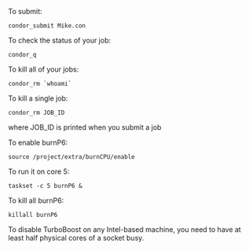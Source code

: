 To submit:
```
condor_submit Mike.con
```

To check the status of your job:
```
condor_q
```

To kill all of your jobs:
```
condor_rm `whoami`
```

To kill a single job:
```
condor_rm JOB_ID
```
where JOB_ID is printed when you submit a job

To enable burnP6:
```
source /project/extra/burnCPU/enable
```

To run it on core 5:
```
taskset -c 5 burnP6 & 
```

To kill all burnP6:
```
killall burnP6 
```

To disable TurboBoost on any Intel-based machine, you need to have at least half physical cores of a socket busy.
